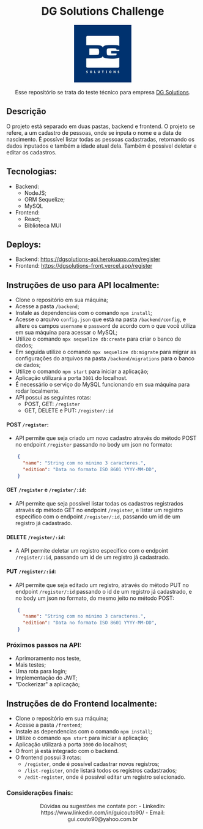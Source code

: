 <div align="center">

# DG Solutions Challenge

<img src="./dgsolutions.jpeg" width="150px">

Esse repositório se trata do teste técnico para empresa [DG Solutions](https://dgsolutions.com.br/).

</div>

## Descrição
O projeto está separado em duas pastas, backend e frontend.
O projeto se refere, a um cadastro de pessoas, onde se inputa o nome e a data de nascimento.
É possível listar todas as pessoas cadastradas, retornando os dados inputados e também a idade atual dela.
Também é possivel deletar e editar os cadastros.

## Tecnologias:
- Backend:
  - NodeJS;
  - ORM Sequelize;
  - MySQL
- Frontend:
  - React;
  - Biblioteca MUI

## Deploys:
- Backend: https://dgsolutions-api.herokuapp.com/register
- Frontend: https://dgsolutions-front.vercel.app/register

## Instruções de uso para API localmente:
- Clone o repositório em sua máquina;
- Acesse a pasta `/backend`;
- Instale as dependencias com o comando `npm install`;
- Acesse o arquivo `config.json` que está na pasta `/backend/config`, e altere os campos `username` e `password` de acordo com o que você utiliza em sua máquina para acessar o MySQL;
- Utilize o comando `npx sequelize db:create` para criar o banco de dados;
- Em seguida utilize o comando `npx sequelize db:migrate` para migrar as configurações do arquivos na pasta `/backend/migrations` para o banco de dados;
- Utilize o comando `npm start` para iniciar a aplicação;
- Aplicação utilizará a porta `3001` do localhost.
- É necessário o serviço do MySQL funcionando em sua máquina para rodar localmente.
- API possui as seguintes rotas:
    - POST, GET: `/register`
    - GET, DELETE e PUT: `/register/:id`
    
#### POST `/register`:
- API permite que seja criado um novo cadastro através do método POST no endpoint `/register` passando no body um json no formato:
```json
    {
      "name": "String com no minimo 3 caracteres.",
      "edition": "Data no formato ISO 8601 YYYY-MM-DD",
    }
```

#### GET `/register` e `/register/:id`:
- API permite que seja possivel listar todas os cadastros registrados através dp método GET no endpoint `/register`, e listar um registro especifico com o endpoint `/register/:id`, passando um id de um registro já cadastrado.

#### DELETE `/register/:id`:
- A API permite deletar um registro especifico com o endpoint `/register/:id`, passando um id de um registro já cadastrado.

#### PUT `/register/:id`:
- API permite que seja editado um registro, através do método PUT no endpoint `/register/:id` passando o id de um registro já cadastrado, e no body um json no formato, do mesmo jeito no método POST:
```json
    {
      "name": "String com no minimo 3 caracteres.",
      "edition": "Data no formato ISO 8601 YYYY-MM-DD",
    }
```

### Próximos passos na API:
- Aprimoramento nos teste,
- Mais testes;
- Uma rota para login;
- Implementação do JWT;
- "Dockerizar" a aplicação;

## Instruções de do Frontend localmente:
- Clone o repositório em sua máquina;
- Acesse a pasta `/frontend`;
- Instale as dependencias com o comando `npm install`;
- Utilize o comando `npm start` para iniciar a aplicação;
- Aplicação utilizará a porta `3000` do localhost;
- O front já está integrado com o backend.
- O frontend possui 3 rotas:
  - `/register`, onde é possível cadastrar novos registros;
  - `/list-register`, onde listará todos os registros cadastrados;
  - `/edit-register`, onde é possível editar um registro selecionado.

### Considerações finais:
<div align="center">
  Dúvidas ou sugestões me contate por:
  - Linkedin: https://www.linkedin.com/in/guicouto90/
  - Email: gui.couto90@yahoo.com.br
</div>